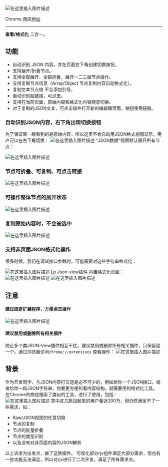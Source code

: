 
![在这里插入图片描述](https://img-blog.csdnimg.cn/20201023110346458.png#pic_center)

Chrome 商店[地址](https://chrome.google.com/webstore/detail/lp-json-view/damnpodagpacfhdgfopbhnfldaooekgb)

---
**查看/格式化** 二合一。

## 功能
- 自动识别 JSON 内容，并在页面右下角创建切换按钮。
-  支持展开/折叠节点。
- 支持全部展开、全部折叠、展开一二三层节点操作。
- 支持复制节点信息（Array/Object 节点复制内容自动格式化）。
- 复制文本节点值 不会添加引号。
- 自动识别超链接，可点击。
- 支持在当前页面，原始内容和格式化内容随意切换。
- 对于复制的JSON文本，可点击插件打开新的编辑解页面，缩短使用链路。

### 自动识别JSON内容，右下角出现切换按钮
为了保证第一眼看到的是原始内容，所以这里不会自动用JSON格式视图显示，用户可以在右下角切换：
![在这里插入图片描述](https://img-blog.csdnimg.cn/20201023110619969.png?x-oss-process=image/watermark,type_ZmFuZ3poZW5naGVpdGk,shadow_10,text_aHR0cHM6Ly9ibG9nLmNzZG4ubmV0L2xlY2VwaW4=,size_16,color_FFFFFF,t_70#pic_center)
“JSON数据”视图默认展开所有节点：

![在这里插入图片描述](https://img-blog.csdnimg.cn/20201023110636644.png?x-oss-process=image/watermark,type_ZmFuZ3poZW5naGVpdGk,shadow_10,text_aHR0cHM6Ly9ibG9nLmNzZG4ubmV0L2xlY2VwaW4=,size_16,color_FFFFFF,t_70#pic_center)
### 节点可折叠、可复制、可点击链接
![在这里插入图片描述](https://img-blog.csdnimg.cn/20201023110655682.png?x-oss-process=image/watermark,type_ZmFuZ3poZW5naGVpdGk,shadow_10,text_aHR0cHM6Ly9ibG9nLmNzZG4ubmV0L2xlY2VwaW4=,size_16,color_FFFFFF,t_70#pic_center)
### 可操作整体节点的展开状态
![在这里插入图片描述](https://img-blog.csdnimg.cn/20201023110717313.png?x-oss-process=image/watermark,type_ZmFuZ3poZW5naGVpdGk,shadow_10,text_aHR0cHM6Ly9ibG9nLmNzZG4ubmV0L2xlY2VwaW4=,size_16,color_FFFFFF,t_70#pic_center)
### 复制原始内容时，不会被选中
![在这里插入图片描述](https://img-blog.csdnimg.cn/20201023110741735.png?x-oss-process=image/watermark,type_ZmFuZ3poZW5naGVpdGk,shadow_10,text_aHR0cHM6Ly9ibG9nLmNzZG4ubmV0L2xlY2VwaW4=,size_16,color_FFFFFF,t_70#pic_center)
### 支持非页面JSON格式化操作
很多时候，我们在调试接口参数时，可能需要对这些字符串格式化：


![在这里插入图片描述](https://img-blog.csdnimg.cn/20201023110804695.png?x-oss-process=image/watermark,type_ZmFuZ3poZW5naGVpdGk,shadow_10,text_aHR0cHM6Ly9ibG9nLmNzZG4ubmV0L2xlY2VwaW4=,size_16,color_FFFFFF,t_70#pic_center)
Lp Json-view插件 内置格式化页面：
![在这里插入图片描述](https://img-blog.csdnimg.cn/20201023110824234.png?x-oss-process=image/watermark,type_ZmFuZ3poZW5naGVpdGk,shadow_10,text_aHR0cHM6Ly9ibG9nLmNzZG4ubmV0L2xlY2VwaW4=,size_16,color_FFFFFF,t_70#pic_center)
![在这里插入图片描述](https://img-blog.csdnimg.cn/20201023110832172.png?x-oss-process=image/watermark,type_ZmFuZ3poZW5naGVpdGk,shadow_10,text_aHR0cHM6Ly9ibG9nLmNzZG4ubmV0L2xlY2VwaW4=,size_16,color_FFFFFF,t_70#pic_center)
## 注意
#### 建议固定扩展程序，方便点击操作

![在这里插入图片描述](https://img-blog.csdnimg.cn/20201023110856817.png?x-oss-process=image/watermark,type_ZmFuZ3poZW5naGVpdGk,shadow_10,text_aHR0cHM6Ly9ibG9nLmNzZG4ubmV0L2xlY2VwaW4=,size_16,color_FFFFFF,t_70#pic_center)
#### 建议禁用或删除所有相关插件
防止多个类JSON-View插件相互干扰，建议禁用或删除所有相关插件，只保留这一个。通过浏览器访问`chrome://extensions` 查看操作：
![在这里插入图片描述](https://img-blog.csdnimg.cn/20201023110943907.png?x-oss-process=image/watermark,type_ZmFuZ3poZW5naGVpdGk,shadow_10,text_aHR0cHM6Ly9ibG9nLmNzZG4ubmV0L2xlY2VwaW4=,size_16,color_FFFFFF,t_70#pic_center)
## 背景
作为开发同学，与JSON内容打交道是必不可少的，例如给你一个JSON接口，或者给你一段JSON字符串，你要更方便的看内容结构，就需要用的格式化工具。
在Chrome的商店搜索了类似的工具，进行了使用，包括：
![在这里插入图片描述](https://img-blog.csdnimg.cn/20201023111006305.png?x-oss-process=image/watermark,type_ZmFuZ3poZW5naGVpdGk,shadow_10,text_aHR0cHM6Ly9ibG9nLmNzZG4ubmV0L2xlY2VwaW4=,size_16,color_FFFFFF,t_70#pic_center)
其中这几款加起来的用户量近200万，但仍然满足不了一些需求，如：
- Raw/JSON视图的任意切换
-  节点的复制
- 节点的批量折叠
- 节点的类型识别
- 以及没有对非页面内容的JSON解析

以上诉求为出发点，做了这款插件。
可视化部分rjv组件满足大部分需求，但也有一些功能无法满足，所以对rjv进行了二次开发，满足了所有需求点。
